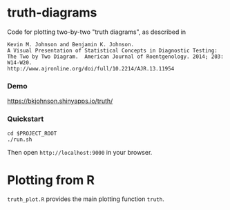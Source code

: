 # truth-diagrams

Code for plotting two-by-two "truth diagrams", as described in
```
Kevin M. Johnson and Benjamin K. Johnson. 
A Visual Presentation of Statistical Concepts in Diagnostic Testing: The Two by Two Diagram.  American Journal of Roentgenology. 2014; 203: W14-W20.  
http://www.ajronline.org/doi/full/10.2214/AJR.13.11954
```

### Demo

https://bkjohnson.shinyapps.io/truth/

### Quickstart

    cd $PROJECT_ROOT    
    ./run.sh

Then open `http://localhost:9000` in your browser.

# Plotting from R
`truth_plot.R` provides the main plotting function `truth`.